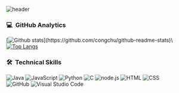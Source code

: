 ![header](https://capsule-render.vercel.app/api?type=waving&color=071D49&height=250&section=header&text=MunlahaG_GitHub&fontColor=26689A&fontSize=90&animation=fadeIn&fontAlignY=38&desc=%50&descAlignY=&descAlign=)

### 💻 &nbsp;GitHub Analytics</br>
[![Github stats](https://github-readme-stats.vercel.app/api?username=mulahaG&show_icons=true&theme=algolia&include_all_commits=true&count_private=true")](https://github.com/congchu/github-readme-stats)\
[![Top Langs](https://github-readme-stats.vercel.app/api/top-langs/?username=mulahaG&layout=compact&theme=algolia)](https://github.com/congchu/github-readme-stats)


### 🛠 &nbsp;Technical Skills</br>
![Java](https://img.shields.io/badge/-Java-007396?style=flat-square&logo=Java&logoColor=white)
![JavaScript](https://img.shields.io/badge/-JavaScript-F7DF1E?style=flat-square&logo=JavaScript&logoColor=white)
![Python](https://img.shields.io/badge/-Python-3776AB?style=flat-square&logo=Python&logoColor=white)
![C](https://img.shields.io/badge/-C-A8B9CC?style=flat-square&logo=C&logoColor=white)
![node.js](https://img.shields.io/badge/-node.js-339933?style=flat-square&logo=node.js&logoColor=white)
![HTML](https://img.shields.io/badge/-HTML-E34F26?style=flat&logo=HTML5&logoColor=white)
![CSS](https://img.shields.io/badge/-CSS-1572B6?style=flat&logo=CSS3&logoColor=white)\
![GitHub](https://img.shields.io/badge/-GitHub-181717?style=flat&logo=github&logoColor=whit)
![Visual Studio Code](https://img.shields.io/badge/-Visual%20Studio%20Code-007ACC?style=flat&logo=visual-studio-code&logoColor=whit)

